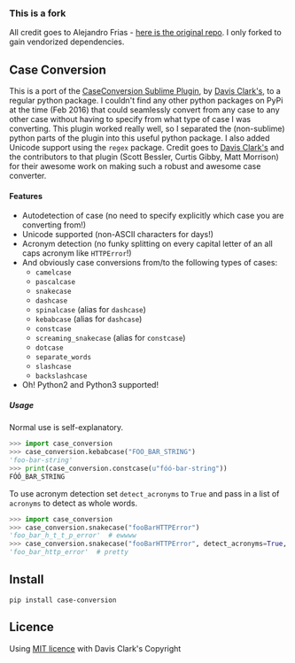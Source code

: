 ### This is a fork
All credit goes to Alejandro Frias - [here is the original repo](github.com//AlejandroFrias/case-conversion).
I only forked to gain vendorized dependencies.

## Case Conversion
This is a port of the [CaseConversion Sublime Plugin](https://github.com/jdc0589/CaseConversion), by [Davis Clark's](https://github.com/jdc0589), to a regular python package. I couldn't find any other python packages on PyPi at the time (Feb 2016) that could seamlessly convert from any case to any other case without having to specify from what type of case I was converting. This plugin worked really well, so I separated the (non-sublime) python parts of the plugin into this useful python package. I also added Unicode support using the `regex` package. Credit goes to [Davis Clark's](https://github.com/jdc0589) and the contributors to that plugin (Scott Bessler, Curtis Gibby, Matt Morrison) for their awesome work on making such a robust and awesome case converter.

#### Features

- Autodetection of case (no need to specify explicitly which case you are converting from!)
- Unicode supported (non-ASCII characters for days!)
- Acronym detection (no funky splitting on every capital letter of an all caps acronym like `HTTPError`!)
- And obviously case conversions from/to the following types of cases:
  - `camelcase`
  - `pascalcase`
  - `snakecase`
  - `dashcase`
  - `spinalcase` (alias for `dashcase`)
  - `kebabcase` (alias for `dashcase`)
  - `constcase`
  - `screaming_snakecase` (alias for `constcase`)
  - `dotcase`
  - `separate_words`
  - `slashcase`
  - `backslashcase`
- Oh! Python2 and Python3 supported!


##### Usage

Normal use is self-explanatory.

```python
>>> import case_conversion
>>> case_conversion.kebabcase("FOO_BAR_STRING")
'foo-bar-string'
>>> print(case_conversion.constcase(u"fóó-bar-string"))
FÓÓ_BAR_STRING
```

To use acronym detection set `detect_acronyms` to `True` and pass in a list of `acronyms` to detect as whole words.

```python
>>> import case_conversion
>>> case_conversion.snakecase("fooBarHTTPError")
'foo_bar_h_t_t_p_error'  # ewwww
>>> case_conversion.snakecase("fooBarHTTPError", detect_acronyms=True, acronyms=['HTTP'])
'foo_bar_http_error'  # pretty
```

## Install

```
pip install case-conversion
```


## Licence

Using [MIT licence](LICENSE.txt) with Davis Clark's Copyright

